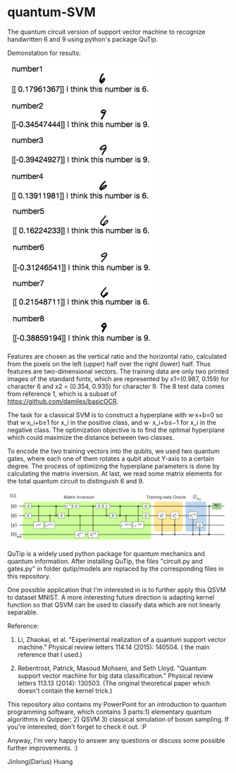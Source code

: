 # quantum-SVM
The quantum circuit version of support vector machine to recognize handwritten 6 and 9 using python's package QuTip.

Demonstation for results:

![Alt text](./demo_4.png?raw=true "Title") ![Alt text](./demo_other_4.png?raw=true "Title")

Features are chosen as the vertical ratio and the horizontal ratio, calculated from the pixels on the left (upper) half over the right (lower) half. Thus features are two-dimensional vectors. The training data are only two printed images of the standard fonts, which are represented by x1=(0.987, 0.159) for character 6 and x2 = (0.354, 0.935) for character 9. The 8 test data comes from reference 1, which is a subset of https://github.com/damiles/basicOCR. 

The task for a classical SVM is to construct a hyperplane with w·x+b=0 so that w·x_i+b≥1 for x_i in the positive class, and w· x_i+b≤−1 for x_i in the negative class. The optimization objective is to find the optimal hyperplane which could maximize the distance between two classes.

To encode the two training vectors into the qubits, we used two quantum gates, where each one of them rotates a qubit about Y-axis to a certain degree. The process of optimizing the hyperplane parameters is done by calculating the matrix inversion. At last, we read some matrix elements for the total quantum circuit to distinguish 6 and 9.

![Alt text](./circuit.png?raw=true "Title")

QuTip is a widely used python package for quantum mechanics and quantum information. After installing QuTip, the files "circuit.py and gates.py" in folder qutip/models are replaced by the corresponding files in this repository.

One possible application that I'm interested in is to further apply this QSVM to dataset MNIST. A more interesting future direction is adapting kernel function so that QSVM can be used to classify data which are not linearly separable.


Reference:
1) Li, Zhaokai, et al. "Experimental realization of a quantum support vector machine." Physical review letters 114.14 (2015): 140504. ( the main reference that I used.)

2) Rebentrost, Patrick, Masoud Mohseni, and Seth Lloyd. "Quantum support vector machine for big data classification." Physical review letters 113.13 (2014): 130503. (The original theoretical paper which doesn't contain the kernel trick.)

This repository also contains my PowerPoint for an introduction to quantum programming software, which contains 3 parts:1) elementary quantum algorithms in Quipper; 2) QSVM 3) classical simulation of boson sampling. If you're interested, don't forget to check it out. :P

Anyway, I'm very happy to answer any questions or discuss some possible further improvements. :) 

Jinlong(Darius) Huang
